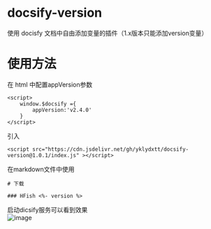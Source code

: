 # docsify-version

使用 docisfy 文档中自由添加变量的插件（1.x版本只能添加version变量）

# 使用方法

在 html 中配置appVersion参数

```
<script>
    window.$docsify ={
        appVersion:'v2.4.0'
    }
</script>
```

引入

```
<script src="https://cdn.jsdelivr.net/gh/yklydxtt/docsify-version@1.0.1/index.js" ></script>
```

在markdown文件中使用   
```
# 下载

### HFish <%- version %>

```
启动dicsify服务可以看到效果   
![image](https://user-images.githubusercontent.com/52593709/122228769-c18f5f80-ceea-11eb-820a-fca2bdce8e00.png)
